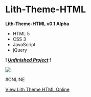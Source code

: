 # Lith-Theme-HTML
<b>Lith-Theme-HTML v0.1 Alpha</b>

- HTML 5
- CSS 3
- JavaScript
- jQuery


<b>! <u><i>Unfinished Project</i></u> !</b>

<img src="https://cdn.scrot.moe/images/2016/06/13/shot-20160613-7789-16hvwqc.jpg">


#ONLINE

<a href="http://test10.besaba.com/rtrc/LithTheme/">View Lith Theme HTML Online </a>

